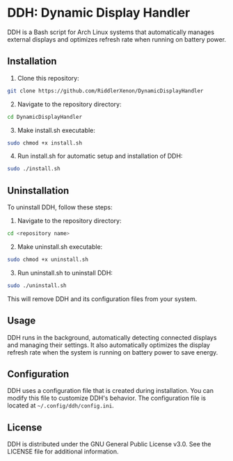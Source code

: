 # DDH: Dynamic Display Handler
DDH is a Bash script for Arch Linux systems that automatically manages external displays and optimizes refresh rate when running on battery power.

## Installation
1. Clone this repository:

```bash
git clone https://github.com/RiddlerXenon/DynamicDisplayHandler
```

2. Navigate to the repository directory:

```bash
cd DynamicDisplayHandler
```

3. Make install.sh executable:

```bash
sudo chmod +x install.sh
```

4. Run install.sh for automatic setup and installation of DDH:

```bash
sudo ./install.sh
```

## Uninstallation
To uninstall DDH, follow these steps:

1. Navigate to the repository directory:

```bash
cd <repository name>    
```

2. Make uninstall.sh executable:

```bash
sudo chmod +x uninstall.sh
```

3. Run uninstall.sh to uninstall DDH:

```bash
sudo ./uninstall.sh
```

This will remove DDH and its configuration files from your system.

## Usage
DDH runs in the background, automatically detecting connected displays and managing their settings. It also automatically optimizes the display refresh rate when the system is running on battery power to save energy.

## Configuration
DDH uses a configuration file that is created during installation. You can modify this file to customize DDH's behavior. The configuration file is located at `~/.config/ddh/config.ini`.

## License
DDH is distributed under the GNU General Public License v3.0. See the LICENSE file for additional information.
